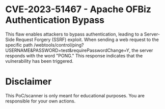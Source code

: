 # CVE-2023-51467 - Apache OFBiz Authentication Bypass

This flaw enables attackers to bypass authentication, leading to a Server-Side Request Forgery (SSRF) exploit. When sending a web request to the specific path /webtools/control/ping?USERNAME&PASSWORD=test&requirePasswordChange=Y, the server responds with the word "PONG." This response indicates that the vulnerability has been triggered.

# Disclaimer
This PoC/scanner is only meant for educational purposes. You are responsible for your own actions.
